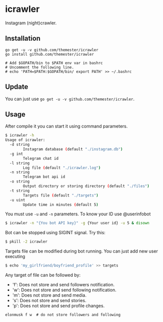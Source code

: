 # icrawler
Instagram (night)crawler.

## Installation
```
go get -u -v github.com/themester/icrawler
go install github.com/themester/icrawler

# Add $GOPATH/bin to $PATH env var in bashrc
# Uncomment the following line.
# echo 'PATH=$PATH:$GOPATH/bin/ export PATH' >> ~/.bashrc
```

## Update

You can just use `go get -u -v github.com/themester/icrawler`.

## Usage

After compile it you can start it using command parameters.

```bash
$ icrawler -h
Usage of icrawler:
  -d string
    	Instagram database (default "./instagram.db")
  -g int
    	Telegram chat id
  -l string
    	Log file (default "./icrawler.log")
  -n string
    	Telegram bot api id
  -o string
    	Output directory or storing directory (default "./files")
  -t string
    	Targets file (default "./targets")
  -u uint
    	Update time in minutes (default 5)
```

You must use `-u` and `-n` parameters. To know your ID use @userinfobot

```bash
$ icrawler -n "{You bot API key}" -g {Your user id} -u 5 & disown
```

Bot can be stopped using SIGINT signal. Try this:

```bash
$ pkill -2 icrawler
```

Targets file can be modified during bot running. You can just add new user executing

```bash
$ echo 'my_girlfriend/boyfriend_profile' >> targets
```

Any target of file can be followed by:
- 'f': Does not store and send followers notification.
- 'w': Does not store and send following notification.
- 'm': Does not store and send media.
- 's': Does not store and send stories.
- 'p': Does not store and send profile changes.

```
elonmusk f w  # do not store followers and following
```
